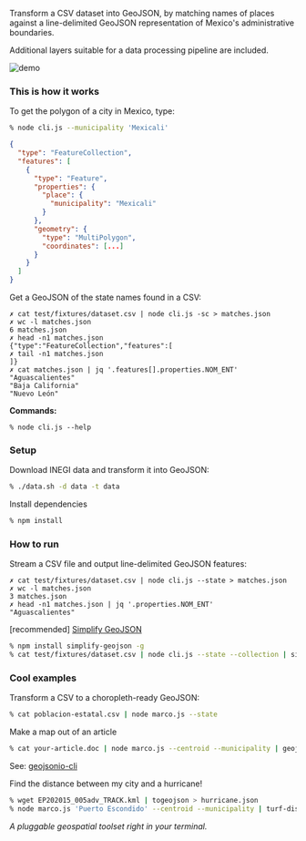 Transform a CSV dataset into GeoJSON, by matching names of places against a line-delimited GeoJSON representation of Mexico's administrative boundaries.

Additional layers suitable for a data processing pipeline are included.

![demo](https://raw.githubusercontent.com/rodowi/marco/master/demo.gif)

### This is how it works

To get the polygon of a city in Mexico, type:

```bash
% node cli.js --municipality 'Mexicali'
```

```json
{
  "type": "FeatureCollection",
  "features": [
    {
      "type": "Feature",
      "properties": {
        "place": {
          "municipality": "Mexicali"
        }
      },
      "geometry": {
        "type": "MultiPolygon",
        "coordinates": [...]
      }
    }
  ]
}
```

Get a GeoJSON of the state names found in a CSV:

```
✗ cat test/fixtures/dataset.csv | node cli.js -sc > matches.json
✗ wc -l matches.json
6 matches.json
✗ head -n1 matches.json
{"type":"FeatureCollection","features":[
✗ tail -n1 matches.json
]}
✗ cat matches.json | jq '.features[].properties.NOM_ENT'
"Aguascalientes"
"Baja California"
"Nuevo León"
```

**Commands:**

```
% node cli.js --help
```

### Setup

Download INEGI data and transform it into GeoJSON:

```bash
% ./data.sh -d data -t data
```

Install dependencies

```bash
% npm install
```

### How to run

Stream a CSV file and output line-delimited GeoJSON features:

```
✗ cat test/fixtures/dataset.csv | node cli.js --state > matches.json
✗ wc -l matches.json
3 matches.json
✗ head -n1 matches.json | jq '.properties.NOM_ENT'
"Aguascalientes"
```

[recommended] [Simplify GeoJSON](https://github.com/maxogden/simplify-geojson)

```bash
% npm install simplify-geojson -g
% cat test/fixtures/dataset.csv | node cli.js --state --collection | simplify-geojson -t 0.01 > map.json
```

### Cool examples

Transform a CSV to a choropleth-ready GeoJSON:

```bash
% cat poblacion-estatal.csv | node marco.js --state
```

Make a map out of an article

```bash
% cat your-article.doc | node marco.js --centroid --municipality | geojsonio
```

See: [geojsonio-cli](https://github.com/mapbox/geojsonio-cli)

Find the distance between my city and a hurricane!

```bash
% wget EP202015_005adv_TRACK.kml | togeojson > hurricane.json
% node marco.js 'Puerto Escondido' --centroid --municipality | turf-distance hurricane.json
```

_A pluggable geospatial toolset right in your terminal._
